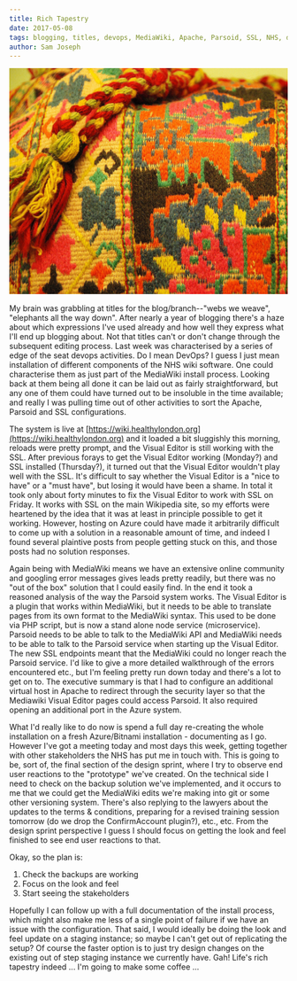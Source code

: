 ```yaml
---
title: Rich Tapestry
date: 2017-05-08
tags: blogging, titles, devops, MediaWiki, Apache, Parsoid, SSL, NHS, design sprint, prototype, training
author: Sam Joseph
---
```


![rich_tapestry](/images/rich_tapestry.jpg)

My brain was grabbling at titles for the blog/branch--"webs we weave", "elephants all the way down".  After nearly a year of blogging there's a haze about which expressions I've used already and how well they express what I'll end up blogging about.  Not that titles can't or don't change through the subsequent editing process.  Last week was characterised by a series of edge of the seat devops activities.  Do I mean DevOps?  I guess I just mean installation of different components of the NHS wiki software.  One could characterise them as just part of the MediaWiki install process.  Looking back at them being all done it can be laid out as fairly straightforward, but any one of them could have turned out to be insoluble in the time available; and really I was pulling time out of other activities to sort the Apache, Parsoid and SSL configurations.

The system is live at [https://wiki.healthylondon.org](https://wiki.healthylondon.org) and it loaded a bit sluggishly this morning, reloads were pretty prompt, and the Visual Editor is still working with the SSL.  After previous forays to get the Visual Editor working (Monday?) and SSL installed (Thursday?), it turned out that the Visual Editor wouldn't play well with the SSL.  It's difficult to say whether the Visual Editor is a "nice to have" or a "must have", but losing it would have been a shame.  In total it took only about forty minutes to fix the Visual Editor to work with SSL on Friday.  It works with SSL on the main Wikipedia site, so my efforts were heartened by the idea that it was at least in principle possible to get it working.  However, hosting on Azure could have made it arbitrarily difficult to come up with a solution in a reasonable amount of time, and indeed I found several plaintive posts from people getting stuck on this, and those posts had no solution responses.

Again being with MediaWiki means we have an extensive online community and googling error messages gives leads pretty readily, but there was no "out of the box" solution that I could easily find.  In the end it took a reasoned analysis of the way the Parsoid system works.  The Visual Editor is a plugin that works within MediaWiki, but it needs to be able to translate pages from its own format to the MediaWiki syntax.  This used to be done via PHP script, but is now a stand alone node service (microservice).  Parsoid needs to be able to talk to the MediaWiki API and MediaWiki needs to be able to talk to the Parsoid service when starting up the Visual Editor.  The new SSL endpoints meant that the MediaWiki could no longer reach the Parsoid service.  I'd like to give a more detailed walkthrough of the errors encountered etc., but I'm feeling pretty run down today and there's a lot to get on to.  The executive summary is that I had to configure an additional virtual host in Apache to redirect through the security layer so that the Mediawiki Visual Editor pages could access Parsoid.  It also required opening an additional port in the Azure system.

What I'd really like to do now is spend a full day re-creating the whole installation on a fresh Azure/Bitnami installation - documenting as I go.  However I've got a meeting today and most days this week, getting together with other stakeholders the NHS has put me in touch with.  This is going to be, sort of, the final section of the design sprint, where I try to observe end user reactions to the "prototype" we've created.  On the technical side I need to check on the backup solution we've implemented, and it occurs to me that we could get the MediaWiki edits we're making into git or some other versioning system.  There's also replying to the lawyers about the updates to the terms & conditions, preparing for a revised training session tomorrow (do we drop the ConfirmAccount plugin?), etc., etc.  From the design sprint perspective I guess I should focus on getting the look and feel finished to see end user reactions to that.

Okay, so the plan is:

1. Check the backups are working
2. Focus on the look and feel
3. Start seeing the stakeholders

Hopefully I can follow up with a full documentation of the install process, which might also make me less of a single point of failure if we have an issue with the configuration.  That said, I would ideally be doing the look and feel update on a staging instance; so maybe I can't get out of replicating the setup?  Of course the faster option is to just try design changes on the existing out of step staging instance we currently have.  Gah!  Life's rich tapestry indeed ... I'm going to make some coffee ...
